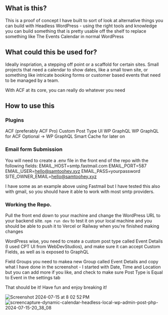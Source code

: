 ## What is this?
This is a proof of concept I have built to sort of look at alternative things you can build with Headless WordPress - using the right tools and knowledge you can build something that is pretty usable off the shelf to replace something like The Events Calendar in normal WordPress

## What could this be used for?
Ideally inspriation, a stepping off point or a scaffold for certain sites. Small projects that need a calendar to show dates, like a small town site, or something like intricate booking forms or customer based events that need to be managed by a team.

With ACF at its core, you can really do whatever you need

## How to use this
### Plugins
ACF (preferably ACF Pro)
Custom Post Type UI
WP GraphQL
WP GraphQL for ACF
Optional -> WP GraphQL Smart Cache for later on

### Email form Submission
You will need to create a .env file in the front end of the repo with the following fields:
EMAIL_HOST=smtp.fastmail.com
EMAIL_PORT=587
EMAIL_USER=hello@samtoohey.xyz
EMAIL_PASS=yourpassword
SITE_OWNER_EMAIL=hello@samtoohey.xyz

I have some as an example above using Fastmail but I have tested this also with gmail, so you should have it able to work with most smtp providers. 

### Working the Repo.
Pull the front end down to your machine and change the WordPress URL to your backend site.
`npm run dev` to test it on your local machine and you should be able to push it to Vercel or Railway when you're finished making changes 

WordPress wise, you need to create a custom post type called Event Details (I used CPT UI from WebDevStudios), and make sure it can accept Custom Fields, as well as is exposed to GraphQL

Field Groups you need to makea new Group called Event Details and copy what I have done in the screenshot - I started with Date, Time and Location but you can add more if you like, and check to make sure Post Type is Equal to Event in the settings tab


That should be it! Have fun and enjoy breaking it!

![Screenshot 2024-07-15 at 8 02 52 PM](https://github.com/user-attachments/assets/c234bdf9-ddf1-4ffc-b824-9f08313f30a7)
![screencapture-dynamic-calendar-headless-local-wp-admin-post-php-2024-07-15-20_38_08](https://github.com/user-attachments/assets/6c422f09-96d7-475d-a3e5-55e43b4734b1)
